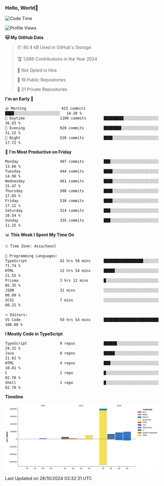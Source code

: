 
### Hello, World🐤

<!--START_SECTION:waka-->
![Code Time](http://img.shields.io/badge/Code%20Time-935%20hrs%2053%20mins-blue)

![Profile Views](http://img.shields.io/badge/Profile%20Views-0-blue)

**🐱 My GitHub Data** 

> 📦 80.4 kB Used in GitHub's Storage 
 > 
> 🏆 1,686 Contributions in the Year 2024
 > 
> 🚫 Not Opted to Hire
 > 
> 📜 19 Public Repositories 
 > 
> 🔑 21 Private Repositories 
 > 
**I'm an Early 🐤** 

```text
🌞 Morning                423 commits         ████░░░░░░░░░░░░░░░░░░░░░   14.20 % 
🌆 Daytime                1100 commits        █████████░░░░░░░░░░░░░░░░   36.93 % 
🌃 Evening                928 commits         ████████░░░░░░░░░░░░░░░░░   31.15 % 
🌙 Night                  528 commits         ████░░░░░░░░░░░░░░░░░░░░░   17.72 % 
```
📅 **I'm Most Productive on Friday** 

```text
Monday                   407 commits         ███░░░░░░░░░░░░░░░░░░░░░░   13.66 % 
Tuesday                  444 commits         ████░░░░░░░░░░░░░░░░░░░░░   14.90 % 
Wednesday                461 commits         ████░░░░░░░░░░░░░░░░░░░░░   15.47 % 
Thursday                 508 commits         ████░░░░░░░░░░░░░░░░░░░░░   17.05 % 
Friday                   510 commits         ████░░░░░░░░░░░░░░░░░░░░░   17.12 % 
Saturday                 314 commits         ███░░░░░░░░░░░░░░░░░░░░░░   10.54 % 
Sunday                   335 commits         ███░░░░░░░░░░░░░░░░░░░░░░   11.25 % 
```


📊 **This Week I Spent My Time On** 

```text
🕑︎ Time Zone: Asia/Seoul

💬 Programming Languages: 
TypeScript               42 hrs 58 mins      ██████████████████░░░░░░░   71.74 % 
HTML                     12 hrs 54 mins      █████░░░░░░░░░░░░░░░░░░░░   21.55 % 
Prisma                   3 hrs 12 mins       █░░░░░░░░░░░░░░░░░░░░░░░░   05.35 % 
JSON                     31 mins             ░░░░░░░░░░░░░░░░░░░░░░░░░   00.89 % 
SCSS                     7 mins              ░░░░░░░░░░░░░░░░░░░░░░░░░   00.21 % 

🔥 Editors: 
VS Code                  59 hrs 54 mins      █████████████████████████   100.00 % 
```

**I Mostly Code in TypeScript** 

```text
TypeScript               9 repos             ██████░░░░░░░░░░░░░░░░░░░   24.32 % 
Java                     8 repos             █████░░░░░░░░░░░░░░░░░░░░   21.62 % 
HTML                     4 repos             ███░░░░░░░░░░░░░░░░░░░░░░   10.81 % 
C                        1 repo              █░░░░░░░░░░░░░░░░░░░░░░░░   02.70 % 
Shell                    1 repo              █░░░░░░░░░░░░░░░░░░░░░░░░   02.70 % 
```



**Timeline**

![Lines of Code chart](https://raw.githubusercontent.com/jilpoom/jilpoom/main/assets/bar_graph.png)


 Last Updated on 28/10/2024 03:32:31 UTC
<!--END_SECTION:waka-->
